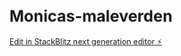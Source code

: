 # Monicas-maleverden

[Edit in StackBlitz next generation editor ⚡️](https://stackblitz.com/~/github.com/Talitha76/Monicas-maleverden)